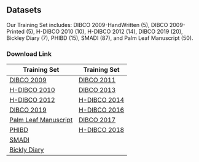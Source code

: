 
## Datasets
Our Training Set includes:
DIBCO 2009-HandWritten (5), DIBCO 2009-Printed (5), H-DIBCO 2010 (10), H-DIBCO 2012 (14), DIBCO 2019 (20), Bickley Diary (7), PHIBD (15), SMADI (87), and Palm Leaf Manuscript (50).



### Download Link
| Training Set | Training Set |
|--------------|--------------|
| [DIBCO 2009](http://users.iit.demokritos.gr/~bgat/DIBCO2009/benchmark/) | [DIBCO 2011](http://utopia.duth.gr/~ipratika/DIBCO2011/benchmark/) |
| [H-DIBCO 2010](http://users.iit.demokritos.gr/~bgat/H-DIBCO2010/benchmark/) | [DIBCO 2013](http://utopia.duth.gr/~ipratika/DIBCO2013/benchmark/) |
| [H-DIBCO 2012](http://utopia.duth.gr/~ipratika/HDIBCO2012/benchmark/) | [H-DIBCO 2014](http://users.iit.demokritos.gr/~bgat/HDIBCO2014/benchmark/) |
| [DIBCO 2019](https://vc.ee.duth.gr/dibco2019/benchmark/) | [H-DIBCO 2016](http://vc.ee.duth.gr/h-dibco2016/benchmark/) |
| [Palm Leaf Manuscript](http://amadi.univ-lr.fr/ICFHR2016_Contest/) | [DIBCO 2017](http://vc.ee.duth.gr/dibco2017/benchmark/) |
| [PHIBD](http://www.iapr-tc11.org/mediawiki/index.php/Persian_Heritage_Image_Binarization_Dataset_(PHIBD_2012)) | [H-DIBCO 2018](https://vc.ee.duth.gr/h-dibco2018/benchmark/) |
| [SMADI](https://tc11.cvc.uab.es/datasets/SMADI_1) | |
| [Bickly Diary](https://github.com/vqnhat/DSN-Binarization/files/2793688/original_gt_labeled.zip) | |
